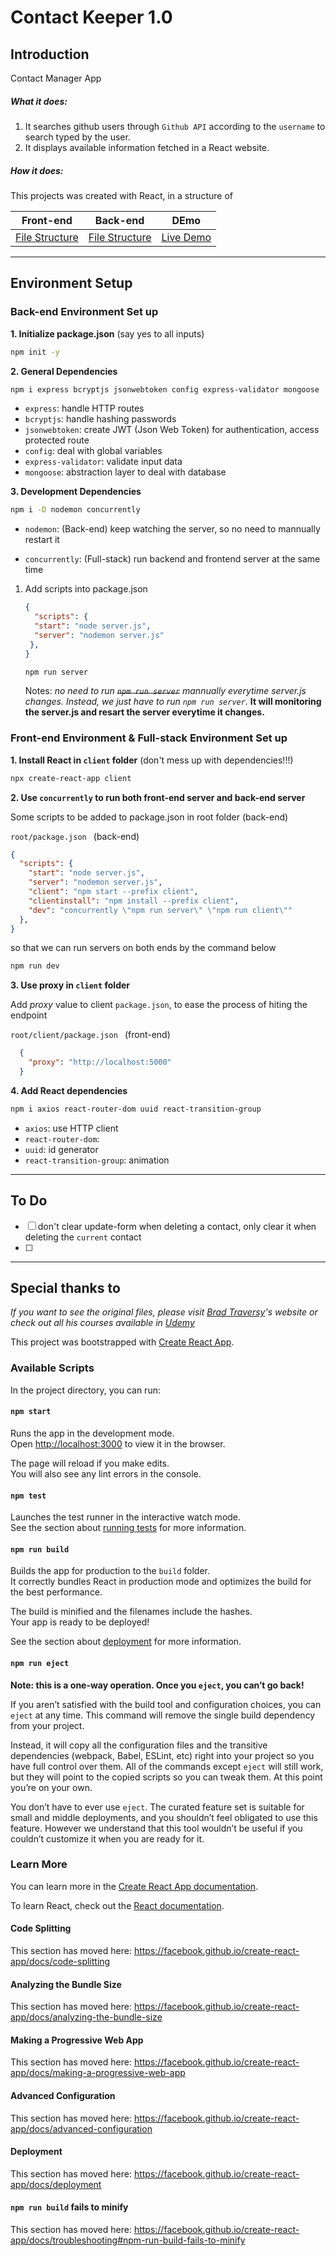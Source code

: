 # 																	Contact Keeper 1.0

## Introduction

Contact Manager App

##### What it does:

1. It searches github users through `Github API` according to the `username` to search typed by the user.
2. It displays available information fetched in a React website.

##### How it does:

This projects was created with React, in a structure of

| Front-end                                                 | Back-end                                                | DEmo          |
| --------------------------------------------------------- | ------------------------------------------------------- | ------------- |
| [File Structure](FileStructure(Front-end).md "Front-end") | [File Structure](FileStructure(Back-end).md "Back-end") | [Live Demo]() |

---

## Environment Setup

### Back-end Environment Set up

**1. Initialize package.json** (say yes to all inputs)

```bash
npm init -y
```

**2. General Dependencies**

```bash
npm i express bcryptjs jsonwebtoken config express-validator mongoose
```

   - `express`: handle HTTP routes
   - `bcryptjs`: handle hashing passwords
   - `jsonwebtoken`: create JWT (Json Web Token) for authentication, access protected route
   - `config`: deal with global variables
   - `express-validator`: validate input data
   - `mongoose`: abstraction layer to deal with database

**3. Development Dependencies**

```bash
npm i -D nodemon concurrently   
```

- `nodemon`: (Back-end) keep watching the server, so no need to mannually restart it

- `concurrently`: (Full-stack) run backend and frontend server at the same time 

1. Add scripts into package.json

   ```json
   {
     "scripts": {
     "start": "node server.js",
     "server": "nodemon server.js"
   	},
   }
   ```

   ```bash
   npm run server
   ```

   Notes: *no need to run ~~`npm run server`~~ mannually everytime server.js changes. Instead, we just have to run `npm run server`.* **It will monitoring the server.js and resart the server everytime it changes.**

### Front-end Environment & Full-stack Environment Set up

**1. Install React in `client` folder** (don't mess up with dependencies!!!)

```bash
npx create-react-app client
```

**2. Use `concurrently` to run both front-end server and back-end server**

Some scripts to be added to package.json in root folder (back-end)

`root/package.json ` (back-end)

```json
{
  "scripts": {
    "start": "node server.js",
    "server": "nodemon server.js",
    "client": "npm start --prefix client",
    "clientinstall": "npm install --prefix client",
    "dev": "concurrently \"npm run server\" \"npm run client\""
  },
}
```

so that we can run servers on both ends by the command below

```bash
npm run dev
```

**3. Use proxy in `client` folder**

Add *proxy* value to client `package.json`, to ease the process of hiting the endpoint

 `root/client/package.json ` (front-end)

```json
  {
    "proxy": "http://localhost:5000"
  }
```

**4. Add React dependencies**

```bash
npm i axios react-router-dom uuid react-transition-group
```

   - `axios`: use HTTP client
   - `react-router-dom`: 
   - `uuid`: id generator
   - `react-transition-group`: animation

---

## To Do

- [ ] don't clear update-form when deleting a contact, only clear it when deleting the `current` contact
- [ ] 

















---

## Special thanks to

_If you want to see the original files, please visit [Brad Traversy](https://www.traversymedia.com/ "Brad Traversy")'s website or check out all his courses available in [Udemy](https://www.udemy.com/user/brad-traversy/ "Brad's Courses on Udemy")_

This project was bootstrapped with [Create React App](https://github.com/facebook/create-react-app).

### Available Scripts

In the project directory, you can run:

#### `npm start`

Runs the app in the development mode.<br />
Open [http://localhost:3000](http://localhost:3000) to view it in the browser.

The page will reload if you make edits.<br />
You will also see any lint errors in the console.

#### `npm test`

Launches the test runner in the interactive watch mode.<br />
See the section about [running tests](https://facebook.github.io/create-react-app/docs/running-tests) for more information.

#### `npm run build`

Builds the app for production to the `build` folder.<br />
It correctly bundles React in production mode and optimizes the build for the best performance.

The build is minified and the filenames include the hashes.<br />
Your app is ready to be deployed!

See the section about [deployment](https://facebook.github.io/create-react-app/docs/deployment) for more information.

#### `npm run eject`

**Note: this is a one-way operation. Once you `eject`, you can’t go back!**

If you aren’t satisfied with the build tool and configuration choices, you can `eject` at any time. This command will remove the single build dependency from your project.

Instead, it will copy all the configuration files and the transitive dependencies (webpack, Babel, ESLint, etc) right into your project so you have full control over them. All of the commands except `eject` will still work, but they will point to the copied scripts so you can tweak them. At this point you’re on your own.

You don’t have to ever use `eject`. The curated feature set is suitable for small and middle deployments, and you shouldn’t feel obligated to use this feature. However we understand that this tool wouldn’t be useful if you couldn’t customize it when you are ready for it.

### Learn More

You can learn more in the [Create React App documentation](https://facebook.github.io/create-react-app/docs/getting-started).

To learn React, check out the [React documentation](https://reactjs.org/).

#### Code Splitting

This section has moved here: https://facebook.github.io/create-react-app/docs/code-splitting

#### Analyzing the Bundle Size

This section has moved here: https://facebook.github.io/create-react-app/docs/analyzing-the-bundle-size

#### Making a Progressive Web App

This section has moved here: https://facebook.github.io/create-react-app/docs/making-a-progressive-web-app

#### Advanced Configuration

This section has moved here: https://facebook.github.io/create-react-app/docs/advanced-configuration

#### Deployment

This section has moved here: https://facebook.github.io/create-react-app/docs/deployment

#### `npm run build` fails to minify

This section has moved here: https://facebook.github.io/create-react-app/docs/troubleshooting#npm-run-build-fails-to-minify

